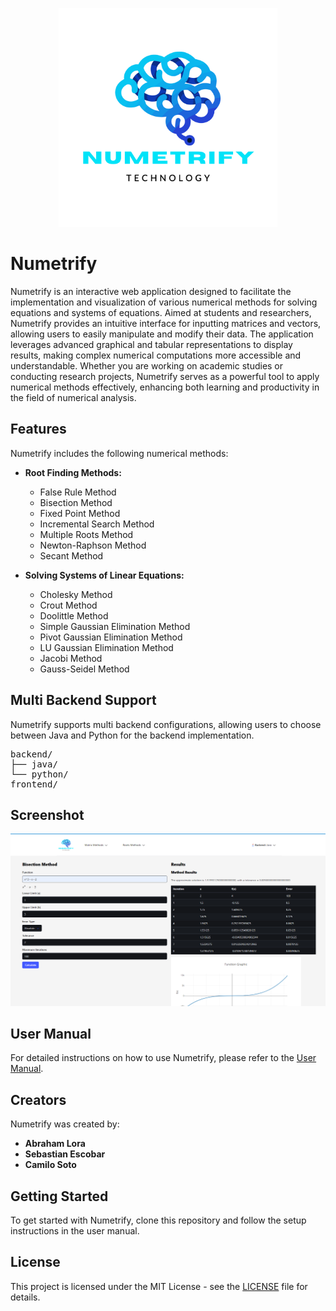 <p align="center">
  <img src="frontend/public/assets/logo.png" alt="Numetrify Logo" width="350" height="350">
</p>

# Numetrify

Numetrify is an interactive web application designed to facilitate the implementation and visualization of various numerical methods for solving equations and systems of equations. Aimed at students and researchers, Numetrify provides an intuitive interface for inputting matrices and vectors, allowing users to easily manipulate and modify their data. The application leverages advanced graphical and tabular representations to display results, making complex numerical computations more accessible and understandable. Whether you are working on academic studies or conducting research projects, Numetrify serves as a powerful tool to apply numerical methods effectively, enhancing both learning and productivity in the field of numerical analysis.

## Features

Numetrify includes the following numerical methods:

- **Root Finding Methods:**
  - False Rule Method
  - Bisection Method
  - Fixed Point Method
  - Incremental Search Method
  - Multiple Roots Method
  - Newton-Raphson Method
  - Secant Method

- **Solving Systems of Linear Equations:**
  - Cholesky Method
  - Crout Method
  - Doolittle Method
  - Simple Gaussian Elimination Method
  - Pivot Gaussian Elimination Method
  - LU Gaussian Elimination Method
  - Jacobi Method
  - Gauss-Seidel Method

## Multi Backend Support

Numetrify supports multi backend configurations, allowing users to choose between Java and Python for the backend implementation.

<pre>
backend/
├── java/
└── python/
frontend/
</pre>

## Screenshot

![Numetrify Screenshot](screenshot.png)

## User Manual

For detailed instructions on how to use Numetrify, please refer to the [User Manual](Manual.pdf).

## Creators

Numetrify was created by:

- **Abraham Lora**
- **Sebastian Escobar**
- **Camilo Soto**

## Getting Started

To get started with Numetrify, clone this repository and follow the setup instructions in the user manual.

## License

This project is licensed under the MIT License - see the [LICENSE](LICENSE) file for details.
